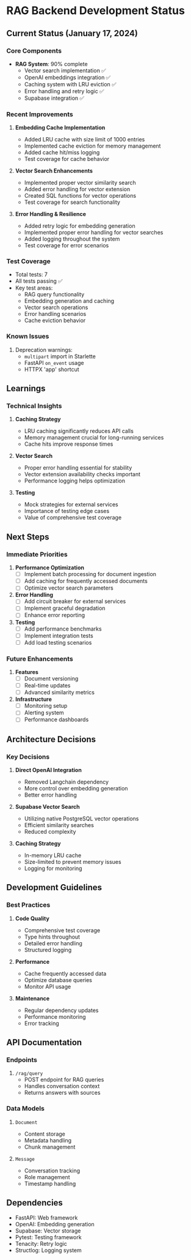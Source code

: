 # RAG Backend Development Status

## Current Status (January 17, 2024)

### Core Components
- **RAG System**: 90% complete
  - Vector search implementation ✅
  - OpenAI embeddings integration ✅
  - Caching system with LRU eviction ✅
  - Error handling and retry logic ✅
  - Supabase integration ✅

### Recent Improvements
1. **Embedding Cache Implementation**
   - Added LRU cache with size limit of 1000 entries
   - Implemented cache eviction for memory management
   - Added cache hit/miss logging
   - Test coverage for cache behavior

2. **Vector Search Enhancements**
   - Implemented proper vector similarity search
   - Added error handling for vector extension
   - Created SQL functions for vector operations
   - Test coverage for search functionality

3. **Error Handling & Resilience**
   - Added retry logic for embedding generation
   - Implemented proper error handling for vector searches
   - Added logging throughout the system
   - Test coverage for error scenarios

### Test Coverage
- Total tests: 7
- All tests passing ✅
- Key test areas:
  - RAG query functionality
  - Embedding generation and caching
  - Vector search operations
  - Error handling scenarios
  - Cache eviction behavior

### Known Issues
1. Deprecation warnings:
   - `multipart` import in Starlette
   - FastAPI `on_event` usage
   - HTTPX 'app' shortcut

## Learnings

### Technical Insights
1. **Caching Strategy**
   - LRU caching significantly reduces API calls
   - Memory management crucial for long-running services
   - Cache hits improve response times

2. **Vector Search**
   - Proper error handling essential for stability
   - Vector extension availability checks important
   - Performance logging helps optimization

3. **Testing**
   - Mock strategies for external services
   - Importance of testing edge cases
   - Value of comprehensive test coverage

## Next Steps

### Immediate Priorities
1. **Performance Optimization**
   - [ ] Implement batch processing for document ingestion
   - [ ] Add caching for frequently accessed documents
   - [ ] Optimize vector search parameters

2. **Error Handling**
   - [ ] Add circuit breaker for external services
   - [ ] Implement graceful degradation
   - [ ] Enhance error reporting

3. **Testing**
   - [ ] Add performance benchmarks
   - [ ] Implement integration tests
   - [ ] Add load testing scenarios

### Future Enhancements
1. **Features**
   - [ ] Document versioning
   - [ ] Real-time updates
   - [ ] Advanced similarity metrics

2. **Infrastructure**
   - [ ] Monitoring setup
   - [ ] Alerting system
   - [ ] Performance dashboards

## Architecture Decisions

### Key Decisions
1. **Direct OpenAI Integration**
   - Removed Langchain dependency
   - More control over embedding generation
   - Better error handling

2. **Supabase Vector Search**
   - Utilizing native PostgreSQL vector operations
   - Efficient similarity searches
   - Reduced complexity

3. **Caching Strategy**
   - In-memory LRU cache
   - Size-limited to prevent memory issues
   - Logging for monitoring

## Development Guidelines

### Best Practices
1. **Code Quality**
   - Comprehensive test coverage
   - Type hints throughout
   - Detailed error handling
   - Structured logging

2. **Performance**
   - Cache frequently accessed data
   - Optimize database queries
   - Monitor API usage

3. **Maintenance**
   - Regular dependency updates
   - Performance monitoring
   - Error tracking

## API Documentation

### Endpoints
1. `/rag/query`
   - POST endpoint for RAG queries
   - Handles conversation context
   - Returns answers with sources

### Data Models
1. `Document`
   - Content storage
   - Metadata handling
   - Chunk management

2. `Message`
   - Conversation tracking
   - Role management
   - Timestamp handling

## Dependencies
- FastAPI: Web framework
- OpenAI: Embedding generation
- Supabase: Vector storage
- Pytest: Testing framework
- Tenacity: Retry logic
- Structlog: Logging system 